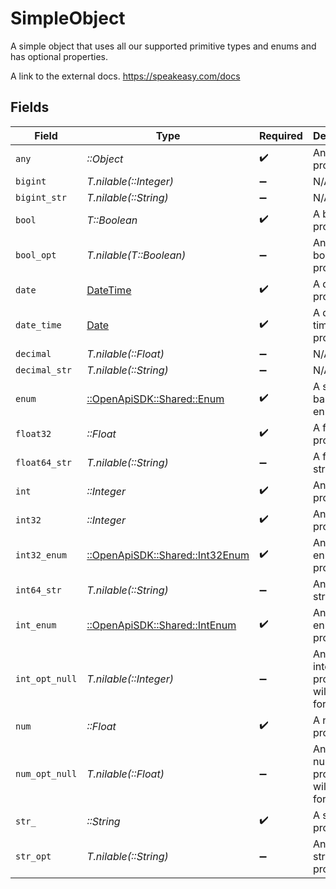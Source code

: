# SimpleObject

A simple object that uses all our supported primitive types and enums and has optional properties.

A link to the external docs.
<https://speakeasy.com/docs>


## Fields

| Field                                                                        | Type                                                                         | Required                                                                     | Description                                                                  | Example                                                                      |
| ---------------------------------------------------------------------------- | ---------------------------------------------------------------------------- | ---------------------------------------------------------------------------- | ---------------------------------------------------------------------------- | ---------------------------------------------------------------------------- |
| `any`                                                                        | *::Object*                                                                   | :heavy_check_mark:                                                           | An any property.                                                             | any                                                                          |
| `bigint`                                                                     | *T.nilable(::Integer)*                                                       | :heavy_minus_sign:                                                           | N/A                                                                          | 8821239038968084                                                             |
| `bigint_str`                                                                 | *T.nilable(::String)*                                                        | :heavy_minus_sign:                                                           | N/A                                                                          | 9223372036854775808                                                          |
| `bool`                                                                       | *T::Boolean*                                                                 | :heavy_check_mark:                                                           | A boolean property.                                                          | true                                                                         |
| `bool_opt`                                                                   | *T.nilable(T::Boolean)*                                                      | :heavy_minus_sign:                                                           | An optional boolean property.                                                | true                                                                         |
| `date`                                                                       | [DateTime](https://ruby-doc.org/stdlib-2.6.1/libdoc/date/rdoc/DateTime.html) | :heavy_check_mark:                                                           | A date property.                                                             | 2020-01-01                                                                   |
| `date_time`                                                                  | [Date](https://ruby-doc.org/stdlib-2.6.1/libdoc/date/rdoc/Date.html)         | :heavy_check_mark:                                                           | A date-time property.                                                        | 2020-01-01T00:00:00.001Z                                                     |
| `decimal`                                                                    | *T.nilable(::Float)*                                                         | :heavy_minus_sign:                                                           | N/A                                                                          | 3.141592653589793                                                            |
| `decimal_str`                                                                | *T.nilable(::String)*                                                        | :heavy_minus_sign:                                                           | N/A                                                                          | 3.14159265358979344719667586                                                 |
| `enum`                                                                       | [::OpenApiSDK::Shared::Enum](../../models/shared/enum.md)                    | :heavy_check_mark:                                                           | A string based enum                                                          | one                                                                          |
| `float32`                                                                    | *::Float*                                                                    | :heavy_check_mark:                                                           | A float32 property.                                                          | 1.1                                                                          |
| `float64_str`                                                                | *T.nilable(::String)*                                                        | :heavy_minus_sign:                                                           | A float64 string                                                             | 1.1                                                                          |
| `int`                                                                        | *::Integer*                                                                  | :heavy_check_mark:                                                           | An integer property.                                                         | 1                                                                            |
| `int32`                                                                      | *::Integer*                                                                  | :heavy_check_mark:                                                           | An int32 property.                                                           | 1                                                                            |
| `int32_enum`                                                                 | [::OpenApiSDK::Shared::Int32Enum](../../models/shared/int32enum.md)          | :heavy_check_mark:                                                           | An int32 enum property.                                                      | 55                                                                           |
| `int64_str`                                                                  | *T.nilable(::String)*                                                        | :heavy_minus_sign:                                                           | An int64 string                                                              | 100                                                                          |
| `int_enum`                                                                   | [::OpenApiSDK::Shared::IntEnum](../../models/shared/intenum.md)              | :heavy_check_mark:                                                           | An integer enum property.                                                    | 2                                                                            |
| `int_opt_null`                                                               | *T.nilable(::Integer)*                                                       | :heavy_minus_sign:                                                           | An optional integer property will be null for tests.                         |                                                                              |
| `num`                                                                        | *::Float*                                                                    | :heavy_check_mark:                                                           | A number property.                                                           | 1.1                                                                          |
| `num_opt_null`                                                               | *T.nilable(::Float)*                                                         | :heavy_minus_sign:                                                           | An optional number property will be null for tests.                          |                                                                              |
| `str_`                                                                       | *::String*                                                                   | :heavy_check_mark:                                                           | A string property.                                                           | test                                                                         |
| `str_opt`                                                                    | *T.nilable(::String)*                                                        | :heavy_minus_sign:                                                           | An optional string property.                                                 | testOptional                                                                 |